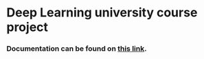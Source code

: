 # Deep Learning university course project

### Documentation can be found on [this link](https://drive.google.com/file/d/133CywYU6KlB6pu83ZQRWm86YGHJtcfaC/view?usp=drive_link).
